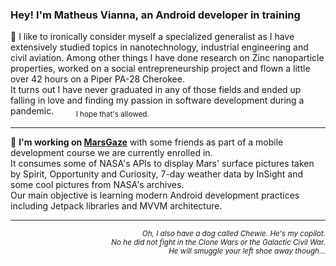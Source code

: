 ### Hey! I'm Matheus Vianna, an Android developer in training
:speech_balloon: I like to ironically consider myself a specialized generalist as I have extensively studied topics in nanotechnology, industrial engineering and civil aviation. Among other things I have done research on Zinc nanoparticle properties, worked on a social entrepreneurship project and flown a little over 42 hours on a Piper PA-28 Cherokee. <br>
It turns out I have never graduated in any of those fields and ended up falling in love and finding my passion in software development during a pandemic.         <sub>I hope that's allowed.</sub>

- - - -
:milky_way: **I'm working on [MarsGaze](https://github.com/MarsGaze/MarsGaze)** with some friends as part of a mobile development course we are currently enrolled in. <br>
It consumes some of NASA's APIs to display Mars' surface pictures taken by Spirit, Opportunity and Curiosity, 7-day weather data by InSight and some cool pictures from NASA's archives. <br>
Our main objective is learning modern Android development practices including Jetpack libraries and MVVM architecture.
- - - -
<p align="right"><sub><em>Oh, I also have a dog called Chewie. He's my copilot. <br>
No he did not fight in the Clone Wars or the Galactic Civil War. <br>
He will smuggle your left shoe away though...</em></sub></p>
